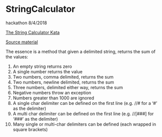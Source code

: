 # StringCalculator
hackathon 8/4/2018

[The String Calculator Kata](http://www.peterprovost.org/blog/2012/05/02/kata-the-only-way-to-learn-tdd/)

[Source material](http://en.wikipedia.org/wiki/File:Timex_T5E901_Ironman_Triathlon_30_Lap_FLIX.jpg)

The essence is a method that given a delimited string, returns the sum of the values:
1. An empty string returns zero
2. A single number returns the value
3. Two numbers, comma delimited, returns the sum
4. Two numbers, newline delimited, returns the sum
5. Three numbers, delimited either way, returns the sum
6. Negative numbers throw an exception
7. Numbers greater than 1000 are ignored
8. A single char delimiter can be defined on the first line (e.g. //# for a ‘#’ as the delimiter)
9. A multi char delimiter can be defined on the first line (e.g. //[###] for ‘###’ as the delimiter)
10. Many single or multi-char delimiters can be defined (each wrapped in square brackets)

